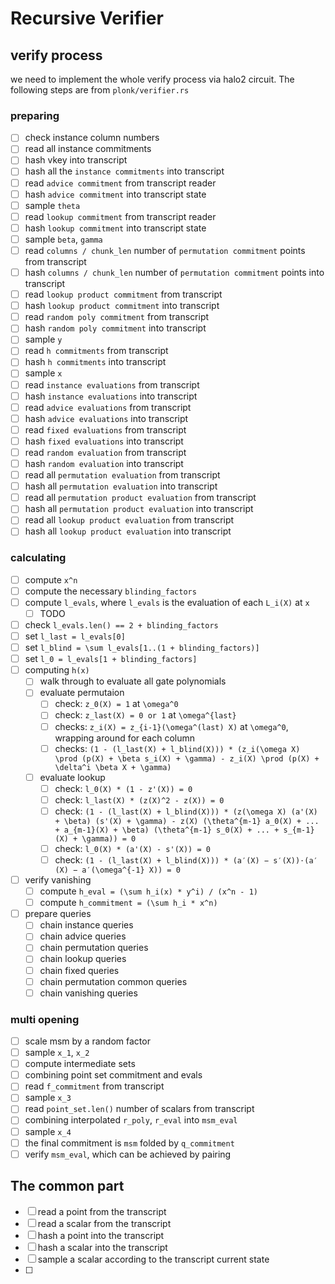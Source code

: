 # Recursive Verifier

## verify process

we need to implement the whole verify process via halo2 circuit. The following steps are from `plonk/verifier.rs`

### preparing

- [ ] check instance column numbers
- [ ] read all instance commitments
- [ ] hash vkey into transcript
- [ ] hash all the `instance commitments` into transcript
- [ ] read `advice commitment` from transcript reader 
- [ ] hash `advice commitment` into transcript state
- [ ] sample `theta`
- [ ] read `lookup commitment` from transcript reader
- [ ] hash `lookup commitment` into transcript state
- [ ] sample `beta`, `gamma`
- [ ] read `columns / chunk_len` number of `permutation commitment` points from transcript
- [ ] hash `columns / chunk_len` number of `permutation commitment` points into transcript
- [ ] read `lookup product commitment` from transcript
- [ ] hash `lookup product commitment` into transcript
- [ ] read `random poly commitment` from transcript
- [ ] hash `random poly commitment` into transcript
- [ ] sample `y`
- [ ] read `h commitments` from transcript
- [ ] hash `h commitments` into transcript
- [ ] sample `x`
- [ ] read `instance evaluations` from transcript
- [ ] hash `instance evaluations` into transcript
- [ ] read `advice evaluations` from transcript
- [ ] hash `advice evaluations` into transcript
- [ ] read `fixed evaluations` from transcript
- [ ] hash `fixed evaluations` into transcript
- [ ] read `random evaluation` from transcript
- [ ] hash `random evaluation` into transcript
- [ ] read all `permutation evaluation` from transcript
- [ ] hash all `permutation evaluation` into transcript
- [ ] read all `permutation product evaluation` from transcript
- [ ] hash all `permutation product evaluation` into transcript
- [ ] read all `lookup product evaluation` from transcript
- [ ] hash all `lookup product evaluation` into transcript

### calculating

- [ ] compute `x^n`
- [ ] compute the necessary `blinding_factors`
- [ ] compute `l_evals`, where `l_evals` is the evaluation of each `L_i(X)` at `x`
	- [ ] TODO
- [ ] check `l_evals.len() == 2 + blinding_factors`
- [ ] set `l_last = l_evals[0]`
- [ ] set `l_blind = \sum l_evals[1..(1 + blinding_factors)]`
- [ ] set `l_0 = l_evals[1 + blinding_factors]`
- [ ] computing `h(x)`
	- [ ] walk through to evaluate all gate polynomials
	- [ ] evaluate permutaion
		- [ ] check: `z_0(X) = 1` at `\omega^0`
		- [ ] check: `z_last(X) = 0 or 1` at `\omega^{last}`
		- [ ] checks: `z_i(X) = z_{i-1}(\omega^(last) X)` at `\omega^0`, wrapping around for each column
		- [ ] checks: `(1 - (l_last(X) + l_blind(X))) * (z_i(\omega X) \prod (p(X) + \beta s_i(X) + \gamma) - z_i(X) \prod (p(X) + \delta^i \beta X + \gamma)`
	- [ ] evaluate lookup
		- [ ] check: `l_0(X) * (1 - z'(X)) = 0`
		- [ ] check: `l_last(X) * (z(X)^2 - z(X)) = 0`
		- [ ] check: `(1 - (l_last(X) + l_blind(X))) * (z(\omega X) (a'(X) + \beta) (s'(X) + \gamma) - z(X) (\theta^{m-1} a_0(X) + ... + a_{m-1}(X) + \beta) (\theta^{m-1} s_0(X) + ... + s_{m-1}(X) + \gamma)) = 0`
		- [ ] check: `l_0(X) * (a'(X) - s'(X)) = 0`
		- [ ] check: `(1 - (l_last(X) + l_blind(X))) * (a′(X) − s′(X))⋅(a′(X) − a′(\omega^{-1} X)) = 0`
- [ ] verify vanishing
	- [ ] compute `h_eval = (\sum h_i(x) * y^i) / (x^n - 1)`
	- [ ] compute `h_commitment = (\sum h_i * x^n)`
- [ ] prepare queries 
	- [ ] chain instance queries
	- [ ] chain advice queries
	- [ ] chain permutation queries
	- [ ] chain lookup queries
	- [ ] chain fixed queries
	- [ ] chain permutation common queries
	- [ ] chain vanishing queries

### multi opening

- [ ] scale msm by a random factor
- [ ] sample `x_1`, `x_2`
- [ ] compute intermediate sets
- [ ] combining point set commitment and evals
- [ ] read `f_commitment` from transcript
- [ ] sample `x_3`
- [ ] read `point_set.len()` number of scalars from transcript
- [ ] combining interpolated `r_poly`, `r_eval` into `msm_eval`
- [ ] sample `x_4`
- [ ] the final commitment is `msm` folded by `q_commitment`
- [ ] verify `msm_eval`, which can be achieved by pairing

## The common part

- [ ] read a point from the transcript
- [ ] read a scalar from the transcript
- [ ] hash a point into the transcript
- [ ] hash a scalar into the transcript
- [ ] sample a scalar according to the transcript current state
- [ ] 
